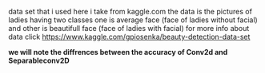 data set that i  used here i take from kaggle.com 
the data is the pictures of ladies having two classes one is average face (face of ladies without facial) and other is beautifull face (face of ladies with facial)
for more info about data click https://www.kaggle.com/gpiosenka/beauty-detection-data-set

**we will note the diffrences between the accuracy of Conv2d and Separableconv2D**
